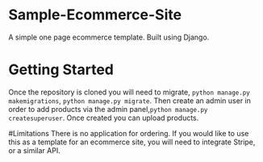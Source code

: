 # Sample-Ecommerce-Site
A simple one page ecommerce template. Built using Django.


# Getting Started
Once the repository is cloned you will need to migrate, ```python manage.py makemigrations```, ```python manage.py migrate```. Then create an admin user in order to add products via the admin panel,```python manage.py createsuperuser```. Once created you can upload products.

#Limitations
There is no application for ordering. If you would like to use this as a template for an ecommerce site, you will need to integrate Stripe, or a similar API.
